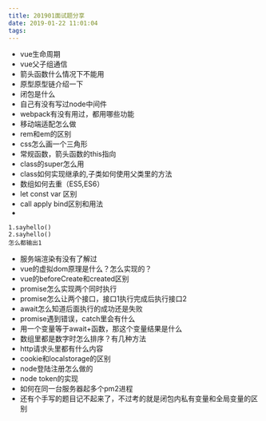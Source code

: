 ```yaml
---
title: 201901面试题分享
date: 2019-01-22 11:01:04
tags:
---
```

* vue生命周期
* vue父子组通信
* 箭头函数什么情况下不能用
* 原型原型链介绍一下
* 闭包是什么
* 自己有没有写过node中间件
* webpack有没有用过，都用哪些功能
* 移动端适配怎么做
* rem和em的区别
* css怎么画一个三角形
* 常规函数，箭头函数的this指向
* class的super怎么用
* class如何实现继承的,子类如何使用父类里的方法
* 数组如何去重（ES5,ES6）
* let const var 区别
* call apply bind区别和用法
* 
```
1.sayhello()
2.sayhello()
怎么都输出1
```
* 服务端渲染有没有了解过
* vue的虚拟dom原理是什么？怎么实现的？
* vue的beforeCreate和created区别
* promise怎么实现两个同时执行
* promise怎么让两个接口，接口1执行完成后执行接口2
* await怎么知道后面执行的成功还是失败
* promise遇到错误，catch里会有什么
* 用一个变量等于await+函数，那这个变量结果是什么
* 数组里都是数字时怎么排序？有几种方法
* http请求头里都有什么内容
* cookie和localstorage的区别
* node登陆注册怎么做的
* node token的实现
* 如何在同一台服务器起多个pm2进程
* 还有个手写的题目记不起来了，不过考的就是闭包内私有变量和全局变量的区别